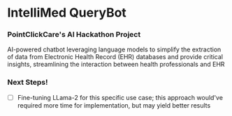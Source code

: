 # IntelliMed QueryBot

### PointClickCare's AI Hackathon Project

AI-powered chatbot leveraging language models to simplify the extraction of data from Electronic Health Record (EHR)
databases and provide critical insights, streamlining the interaction between health professionals and EHR

### Next Steps!

- [ ] Fine-tuning LLama-2 for this specific use case; this approach would've required more time for implementation, but may yield better results

